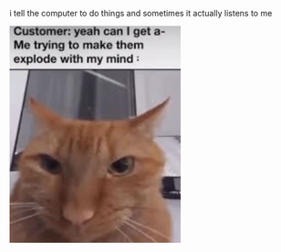 i tell the computer to do things and sometimes it actually listens to me
<!--START_SECTION:update_image-->
<img src=https://raw.githubusercontent.com/sneakykestrel/sneakykestrel/main/.github/images/explode-with-mind.png height="" width="300" align=left alt=kitty />
<!--END_SECTION:update_image-->

